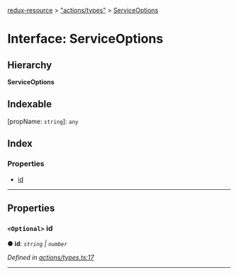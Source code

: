 [redux-resource](../README.md) > ["actions/types"](../modules/_actions_types_.md) > [ServiceOptions](../interfaces/_actions_types_.serviceoptions.md)

# Interface: ServiceOptions

## Hierarchy

**ServiceOptions**

## Indexable

\[propName: `string`\]:&nbsp;`any`
## Index

### Properties

* [id](_actions_types_.serviceoptions.md#id)

---

## Properties

<a id="id"></a>

### `<Optional>` id

**● id**: *`string` \| `number`*

*Defined in [actions/types.ts:17](https://github.com/rcelha/redux-resource/blob/2e19365/src/actions/types.ts#L17)*

___

